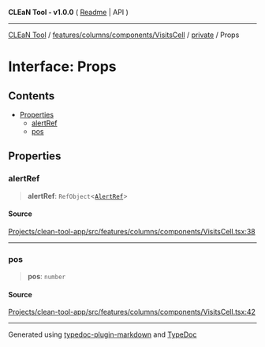 **CLEaN Tool - v1.0.0** ( [Readme](../../../../../../README.md) \| API )

***

[CLEaN Tool](../../../../../../modules.md) / [features/columns/components/VisitsCell](../../README.md) / [private](../README.md) / Props

# Interface: Props

## Contents

- [Properties](Props.md#properties)
  - [alertRef](Props.md#alertref)
  - [pos](Props.md#pos)

## Properties

### alertRef

> **alertRef**: `RefObject`\<[`AlertRef`](../../../../../../components/AlertDialog/interfaces/AlertRef.md)\>

#### Source

[Projects/clean-tool-app/src/features/columns/components/VisitsCell.tsx:38](https://github.com/yuckyh/clean-tool-app/)

***

### pos

> **pos**: `number`

#### Source

[Projects/clean-tool-app/src/features/columns/components/VisitsCell.tsx:42](https://github.com/yuckyh/clean-tool-app/)

***

Generated using [typedoc-plugin-markdown](https://www.npmjs.com/package/typedoc-plugin-markdown) and [TypeDoc](https://typedoc.org/)
